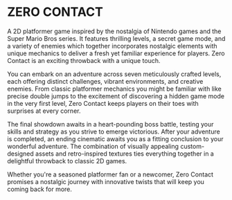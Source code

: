 # ZERO CONTACT

A 2D platformer game inspired by the nostalgia of Nintendo games and the Super Mario Bros series. It features thrilling levels, a secret game mode, and a variety of enemies which together incorporates nostalgic elements with unique mechanics to deliver a fresh yet familiar experience for players. Zero Contact is an exciting throwback with a unique touch. 

You can embark on an adventure across seven meticulously crafted levels, each offering distinct challenges, vibrant environments, and creative enemies. From classic platformer mechanics you might be familiar with like precise double jumps to the excitement of discovering a hidden game mode in the very first level, Zero Contact keeps players on their toes with surprises at every corner.

The final showdown awaits in a heart-pounding boss battle, testing your skills and strategy as you strive to emerge victorious. After your adventure is completed, an ending cinematic awaits you as a fitting conclusion to your wonderful adventure. The combination of visually appealing custom-designed assets and retro-inspired textures ties everything together in a delightful throwback to classic 2D games.

Whether you're a seasoned platformer fan or a newcomer, Zero Contact promises a nostalgic journey with innovative twists that will keep you coming back for more.


